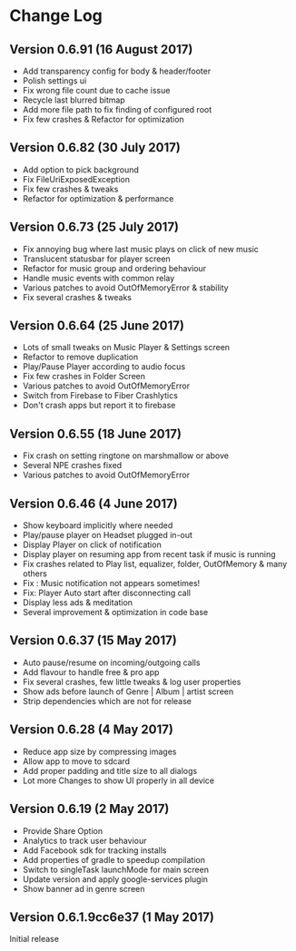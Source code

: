Change Log
==========

Version 0.6.91 (16 August 2017)
----------------------------
- Add transparency config for body & header/footer
- Polish settings ui
- Fix wrong file count due to cache issue
- Recycle last blurred bitmap
- Add more file path to fix finding of configured root
- Fix few crashes & Refactor for optimization

Version 0.6.82 (30 July 2017) 
----------------------------
- Add option to pick background
- Fix FileUriExposedException 
- Fix few crashes & tweaks
- Refactor for optimization & performance

Version 0.6.73 (25 July 2017) 
----------------------------
- Fix annoying bug where last music plays on click of new music
- Translucent statusbar for player screen
- Refactor for music group and ordering behaviour
- Handle music events with common relay 
- Various patches to avoid OutOfMemoryError & stability
- Fix several crashes & tweaks

Version 0.6.64 (25 June 2017) 
----------------------------
- Lots of small tweaks on Music Player & Settings screen
- Refactor to remove duplication 
- Play/Pause Player according to audio focus
- Fix few crashes in Folder Screen
- Various patches to avoid OutOfMemoryError
- Switch from Firebase to Fiber Crashlytics
- Don't crash apps but report it to firebase 

Version 0.6.55 (18 June 2017) 
----------------------------
- Fix crash on setting ringtone on marshmallow or above
- Several NPE crashes fixed
- Various patches to avoid OutOfMemoryError

Version 0.6.46 (4 June 2017) 
----------------------------
- Show keyboard implicitly where needed
- Play/pause player on Headset plugged in-out
- Display Player on click of notification 
- Display player on resuming app from recent task if music is running
- Fix crashes related to Play list, equalizer, folder, OutOfMemory & many others
- Fix : Music notification not appears sometimes!
- Fix: Player Auto start after disconnecting call
- Display less ads & meditation
- Several improvement & optimization in code base

Version 0.6.37 (15 May 2017) 
----------------------------
- Auto pause/resume on incoming/outgoing calls
- Add flavour to handle free & pro app
- Fix several crashes, few little tweaks & log user properties
- Show ads before launch of Genre | Album | artist screen
- Strip dependencies which are not for release

Version 0.6.28 (4 May 2017) 
----------------------------
- Reduce app size by compressing images
- Allow app to move to sdcard
- Add proper padding and title size to all dialogs
- Lot more Changes to show UI properly in all device

Version 0.6.19 (2 May 2017) 
----------------------------
- Provide Share Option
- Analytics to track user behaviour
- Add Facebook sdk for tracking installs
- Add properties of gradle to speedup compilation
- Switch to singleTask launchMode for main screen
- Update version and apply google-services plugin 
- Show banner ad in genre screen

Version 0.6.1.9cc6e37 (1 May 2017) 
----------------------------
Initial release


